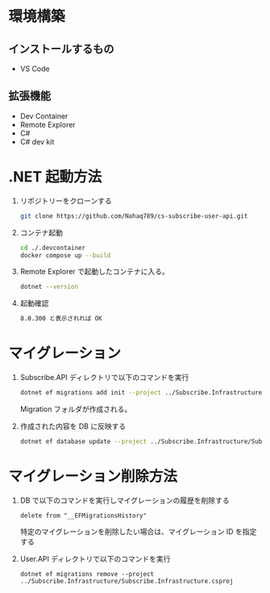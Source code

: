 # 環境構築

## インストールするもの

- VS Code

## 拡張機能

- Dev Container
- Remote Explorer
- C#
- C# dev kit

# .NET 起動方法

1. リポジトリーをクローンする
   ```bash
   git clone https://github.com/Nahaq789/cs-subscribe-user-api.git
   ```
2. コンテナ起動

   ```bash
   cd ./.devcontainer
   docker compose up --build
   ```

3. Remote Explorer で起動したコンテナに入る。

   ```bash
   dotnet --version
   ```

4. 起動確認
   ```bash
   8.0.300 と表示されれば OK
   ```

# マイグレーション

1. Subscribe.API ディレクトリで以下のコマンドを実行

   ```bash
   dotnet ef migrations add init --project ../Subscribe.Infrastructure/Subscribe.Infrastructure.csproj
   ```

   Migration フォルダが作成される。

2. 作成された内容を DB に反映する

   ```bash
   dotnet ef database update --project ../Subscribe.Infrastructure/Subscribe.Infrastructure.csproj
   ```

# マイグレーション削除方法

1. DB で以下のコマンドを実行しマイグレーションの履歴を削除する

   ```
   delete from "__EFMigrationsHistory"
   ```

   特定のマイグレーションを削除したい場合は、マイグレーション ID を指定する

2. User.API ディレクトリで以下のコマンドを実行

   ```
   dotnet ef migrations remove --project ../Subscribe.Infrastructure/Subscribe.Infrastructure.csproj
   ```
